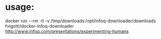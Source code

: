 # usage:

docker run --rm -ti -v /tmp/downloads:/opt/infoq-downloader/downloads fvigotti/docker-infoq-downloader http://www.infoq.com/presentations/experimenting-humans

